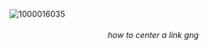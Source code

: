 ![1000016035](https://github.com/user-attachments/assets/ec41f97e-5c53-4177-b5a7-eb71235113bc)


<h6 align="center">how to center a link gng</h6>
